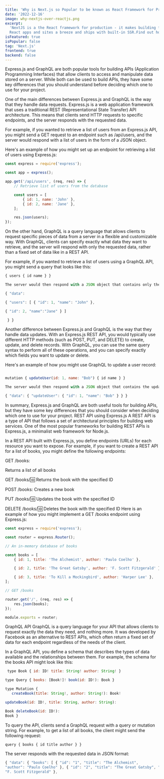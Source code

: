 ```yaml
---
title: 'Why is Next.js so Popular to be known as React Framework for Production'
date: '2022-12-16'
image: why-nextjs-over-reactjs.png
excerpt:
  'NextJS is a the React framework for production - it makes building fullstack
  React apps and sites a breeze and ships with built-in SSR.Find out how ???'
isFeatured: true
isPopular: false
tag: 'Next.js'
frontend: true
backend: false
---
```


Express.js and GraphQL are both popular tools for building APIs (Application
Programming Interfaces) that allow clients to access and manipulate data stored
on a server. While both can be used to build APIs, they have some key
differences that you should understand before deciding which one to use for your
project.

One of the main differences between Express.js and GraphQL is the way that they
handle data requests. Express.js is a web application framework that uses a
traditional REST (Representational State Transfer) API architecture. This means
that clients send HTTP requests to specific endpoints, and the server responds
with the requested data.

For example, if you wanted to retrieve a list of users from an Express.js API,
you might send a GET request to an endpoint such as /api/users, and the server
would respond with a list of users in the form of a JSON object.

Here's an example of how you might set up an endpoint for retrieving a list of
users using Express.js:

```js
const express = require('express');

const app = express();

app.get('/api/users', (req, res) => {
	// Retrieve list of users from the database

	const users = [
		{ id: 1, name: 'John' },
		{ id: 2, name: 'Jane' },
	];

	res.json(users);
});
```

On the other hand, GraphQL is a query language that allows clients to request
specific pieces of data from a server in a flexible and customizable way. With
GraphQL, clients can specify exactly what data they want to retrieve, and the
server will respond with only the requested data, rather than a fixed set of
data like in a REST API.

For example, if you wanted to retrieve a list of users using a GraphQL API, you
might send a query that looks like this:

```js
{ users { id name } }

The server would then respond with a JSON object that contains only the requested data, like this:

{ "data":

{ "users": [ { "id": 1, "name": "John" },

{ "id": 2, "name":"Jane" } ]

 } }
```

Another difference between Express.js and GraphQL is the way that they handle
data updates. With an Express.js REST API, you would typically use different
HTTP methods (such as POST, PUT, and DELETE) to create, update, and delete
records. With GraphQL, you can use the same query syntax to perform all of these
operations, and you can specify exactly which fields you want to update or
delete.

Here's an example of how you might use GraphQL to update a user record:

```js

mutation { updateUser(id: 1, name: "Bob") { id name } }

The server would then respond with a JSON object that contains the updated user data:

{ "data": { "updateUser": { "id": 1, "name": "Bob" } } }

```

In summary, Express.js and GraphQL are both useful tools for building APIs, but
they have some key differences that you should consider when deciding which one
to use for your project. REST API using Express.js A REST API is a type of API
that follows a set of architectural principles for building web services. One of
the most popular frameworks for building REST APIs is Express.js, a minimalist
web framework for Node.js.

In a REST API built with Express.js, you define endpoints (URLs) for each
resource you want to expose. For example, if you want to create a REST API for a
list of books, you might define the following endpoints:

GET /books:

Returns a list of all books

GET /books/:id: Returns the book with the specified ID

POST /books: Creates a new book

PUT /books/:id: Updates the book with the specified ID

DELETE /books/:id: Deletes the book with the specified ID Here is an example of
how you might implement a GET /books endpoint using Express.js:

```js
const express = require('express');

const router = express.Router();

// An in-memory database of books

const books = [
	{ id: 1, title: 'The Alchemist', author: 'Paulo Coelho' },

	{ id: 2, title: 'The Great Gatsby', author: 'F. Scott Fitzgerald' },

	{ id: 3, title: 'To Kill a Mockingbird', author: 'Harper Lee' },
];

// GET /books

router.get('/', (req, res) => {
	res.json(books);
});

module.exports = router;
```

GraphQL API GraphQL is a query language for your API that allows clients to
request exactly the data they need, and nothing more. It was developed by
Facebook as an alternative to REST APIs, which often return a fixed set of data
for each endpoint regardless of the needs of the client.

In a GraphQL API, you define a schema that describes the types of data available
and the relationships between them. For example, the schema for the books API
might look like this:

```js
 type Book { id: ID! title: String! author: String! }

type Query { books: [Book!]! book(id: ID!): Book }

type Mutation {
   createBook(title: String!, author: String!): Book!

updateBook(id: ID!, title: String, author: String):

Book deleteBook(id: ID!):
Book }
```

To query the API, clients send a GraphQL request with a query or mutation
string. For example, to get a list of all books, the client might send the
following request:

```js
query { books { id title author } }
```

The server responds with the requested data in JSON format:

```js
{ "data": { "books": [ { "id": "1", "title": "The Alchemist",
"author": "Paulo Coelho" }, { "id": "2", "title": "The Great Gatsby", "author":
"F. Scott Fitzgerald" },
```
